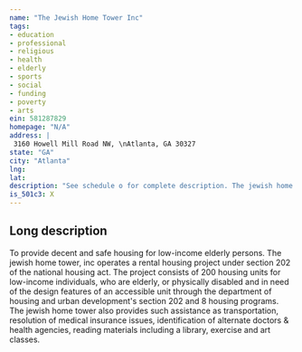 ```yaml
---
name: "The Jewish Home Tower Inc"
tags:
- education
- professional
- religious
- health
- elderly
- sports
- social
- funding
- poverty
- arts
ein: 581287829
homepage: "N/A"
address: |
 3160 Howell Mill Road NW, \nAtlanta, GA 30327
state: "GA"
city: "Atlanta"
lng: 
lat: 
description: "See schedule o for complete description. The jewish home tower, a non-profit corporation, will provide a safe and comfortable retirement environment for senior citizens and anyone else who qualifies under our 202/8 hud contract. "
is_501c3: X
---
```


## Long description

To provide decent and safe housing for low-income elderly persons. The jewish home tower, inc operates a rental housing project under section 202 of the national housing act. The project consists of 200 housing units for low-income individuals, who are elderly, or physically disabled and in need of the design features of an accessible unit through the department of housing and urban development's section 202 and 8 housing programs. The jewish home tower also provides such assistance as transportation, resolution of medical insurance issues, identification of alternate doctors & health agencies, reading materials including a library, exercise and art classes. 
